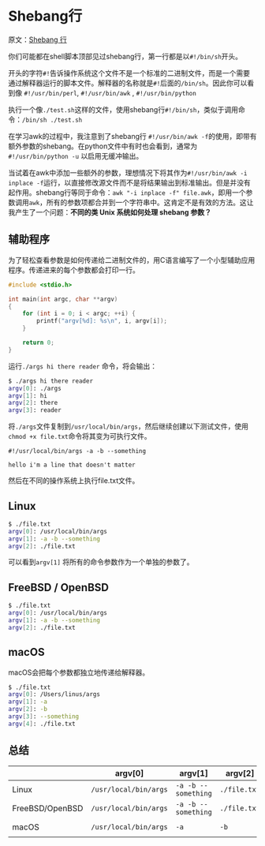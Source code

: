 # Shebang行

原文：[Shebang 行](https://linuskarlsson.se/blog/shebang-shenanigans/)

你们可能都在shell脚本顶部见过shebang行，第一行都是以`#!/bin/sh`开头。

开头的字符`#!`告诉操作系统这个文件不是一个标准的二进制文件，而是一个需要通过解释器运行的脚本文件。解释器的名称就是`#!`后面的`/bin/sh`。因此你可以看到像 `#!/usr/bin/perl`,  `#!/usr/bin/awk` , `#!/usr/bin/python`

执行一个像`./test.sh`这样的文件，使用shebang行`#!/bin/sh`，类似于调用命令：`/bin/sh ./test.sh`

在学习awk的过程中，我注意到了shebang行 `#!/usr/bin/awk -f`的使用，即带有额外参数的shebang。在python文件中有时也会看到，通常为`#!/usr/bin/python -u` 以启用无缓冲输出。

当试着在awk中添加一些额外的参数，理想情况下将其作为`#!/usr/bin/awk -i inplace -f`运行，以直接修改源文件而不是将结果输出到标准输出。但是并没有起作用。shebang行等同于命令：`awk "-i inplace -f" file.awk`，即用一个参数调用`awk`，所有的参数项都合并到一个字符串中。这肯定不是有效的方法。这让我产生了一个问题：**不同的类 Unix 系统如何处理 shebang 参数？**

## 辅助程序

为了轻松查看参数是如何传递给二进制文件的，用C语言编写了一个小型辅助应用程序。传递进来的每个参数都会打印一行。

```c
#include <stdio.h>

int main(int argc, char **argv)
{
	for (int i = 0; i < argc; ++i) {
		printf("argv[%d]: %s\n", i, argv[i]);
	}

	return 0;
}

```

运行`./args hi there reader` 命令，将会输出：

```bash
$ ./args hi there reader
argv[0]: ./args
argv[1]: hi
argv[2]: there
argv[3]: reader

```

将`./args`文件复制到`/usr/local/bin/args`，然后继续创建以下测试文件，使用`chmod +x file.txt`命令将其变为可执行文件。

```shell
#!/usr/local/bin/args -a -b --something

hello i'm a line that doesn't matter
```

然后在不同的操作系统上执行file.txt文件。

## Linux

```bash
$ ./file.txt
argv[0]: /usr/local/bin/args
argv[1]: -a -b --something
argv[2]: ./file.txt
```

可以看到`argv[1]` 将所有的命令参数作为一个单独的参数了。

## FreeBSD / OpenBSD

```bash
$ ./file.txt
argv[0]: /usr/local/bin/args
argv[1]: -a -b --something
argv[2]: ./file.txt
```

## macOS

macOS会把每个参数都独立地传递给解释器。

```bash
$ ./file.txt
argv[0]: /Users/linus/args
argv[1]: -a
argv[2]: -b
argv[3]: --something
argv[4]: ./file.txt
```



## 总结

|                 | argv[0]               | argv[1]             | argv[2]      | argv[3]       | argv[4]      |
| --------------- | --------------------- | ------------------- | ------------ | ------------- | ------------ |
| Linux           | `/usr/local/bin/args` | `-a -b --something` | `./file.txt` |               |              |
| FreeBSD/OpenBSD | `/usr/local/bin/args` | `-a -b --something` | `./file.txt` |               |              |
| macOS           | `/usr/local/bin/args` | `-a`                | `-b`         | `--something` | `./file.txt` |